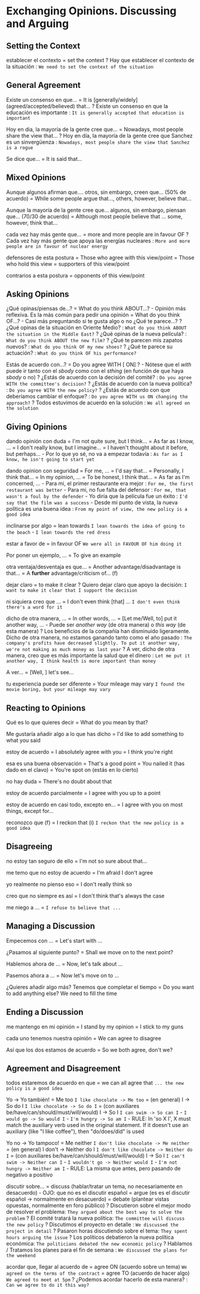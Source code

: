 # Exchanging Opinions. Discussing and Arguing


## Setting the Context

establecer el contexto = set the context
    ? Hay que establecer el contexto de la situación : `We need to set the context of the situation`

## General Agreement

Existe un consenso en que...
    = It is [generally/widely] (agreed/accepted/believed) that...
    ? Existe un consenso en que la educación es importante : `It is generally accepted that education is important`

Hoy en dia, la mayoría de la gente cree que...
    = Nowadays, most people share the view that...
    ? Hoy en día, la mayoría de la gente cree que Sanchez es un sinvergüenza : `Nowadays, most people share the view that Sanchez is a rogue`

Se dice que... = It is said that...

## Mixed Opinions

Aunque algunos afirman que.... otros, sin embargo, creen que... (50% de acuerdo)
    = While some people argue that..., others, however, believe that...

Aunque la mayoría de la gente cree que... algunos, sin embargo, piensan que... (70/30 de acuerdo)
    = Although most people believe that ... some, however, think that...

cada vez hay más gente que...
    = more and more people are in favour OF
    ? Cada vez hay más gente que apoya las energías nucleares : `More and more people are in favour of nuclear energy`


defensores de esta postura
    = Those who agree with this view/point
    = Those who hold this view
    = supporters of this view/point

contrarios a esta postura = opponents of this view/point


## Asking Opinions

¿Qué opinas/piensas de...?
    = What do you think ABOUT...?
        - Opinión más reflexiva. Es la más común para pedir una opinión
    = What do you think OF...?
        -  Casi más preguntando si te gusta algo o no ¿Qué te parece...?
    ? ¿Qué opinas de la situación en Oriente Medio? : `What do you think ABOUT the situation in the Middle East?`
    ? ¿Qué opinas de la nueva película? : `What do you think ABOUT the new film?`
    ? ¿Qué te parecen mis zapatos nuevos? : `What do you think OF my new shoes?`
    ? ¿Qué te parece su actuación? : `What do you think OF his performance?`

Estás de acuerdo con...?
    = Do you agree WITH [<sbody> ON] <sthing>?
        - Nótese que el _with_ puede ir tanto con el _sbody_ como con el _sthing_ (en función de que haya _sbody_ o no)
    ? ¿Estás de acuerdo con la decisión del comité? : `Do you agree WITH the committee's decision?`
    ? ¿Estás de acuerdo con la nueva política? : `Do you agree WITH the new policy?`
    ? ¿Estás de acuerdo con que deberíamos cambiar el enfoque? : `Do you agree WITH us ON changing the approach?`
    ? Todos estuvimos de acuerdo en la solución : `We all agreed on the solution`

## Giving Opinions

dando opinión con duda
    = I'm not quite sure, but I think...
    = As far as I know, ...
    = I don't really know, but I imagine...
    = I haven't thought about it before, but perhaps...
    - Por lo que yo sé, no va a empezar todavía : `As far as I know, he isn't going to start yet`


dando opinion con seguridad
    = For me, ...
    = I'd say that...
    = Personally, I think that...
    = In my opinion, ...
    = To be honest, I think that...
    = As far as I'm concerned, ...
    - Para mi, el primer restaurante era mejor : `For me, the first restaurant was better`
    - Para mi, no fue falta del defensor : `For me, that wasn't a foul by the defender`
    - Yo diría que la película fue un éxito : `I'd say that the film was a success`
    - Desde mi punto de vista, la nueva política es una buena idea : `From my point of view, the new policy is a good idea`

inclinarse por algo = lean towards `I lean towards the idea of going to the beach` - `I lean towards the red dress`

estar a favor de = in favour OF `We were all in FAVOUR OF him doing it`

Por poner un ejemplo, ... = To give an example

otra ventaja/desventaja es que...
    = Another advantage/disadvantage is that...
    = A **further** advantage/criticism of... (f)

dejar claro = to make it clear
    ? Quiero dejar claro que apoyo la decisión: `I want to make it clear that I support the decision`

ni siquiera creo que ... = I don't even think [that] ... `I don't even think there's a word for it`

dicho de otra manera, ...
    = In other words, ...
    = [Let me/Well, to] put it another way, ...
        - Puede ser _another way_ (de otra manera) o _this way_ (de esta manera)
    ? Los beneficios de la compañía han disminuido ligeramente. Dicho de otra manera, no estamos ganando tanto como el año pasado : `The company's profits have decreased slightly. To put it another way, we're not making as much money as last year`
    ? A ver, dicho de otra manera, creo que es más importante la salud que el dinero : `Let me put it another way, I think health is more important than money`

A ver...
    = [Well, ] let's see...

tu experiencia puede ser diferente = Your mileage may vary `I found the movie boring, but your mileage may vary`


## Reacting to Opinions

Qué es lo que quieres decir = What do you mean by that?

Me gustaría añadir algo a lo que has dicho
    = I'd like to add something to what you said

estoy de acuerdo
    = I absolutely agree with you
    = I think you're right

esa es una buena observación
    = That's a good point
    = You nailed it (has dado en el clavo)
    = You're spot on (estás en lo cierto)

no hay duda
    = There's no doubt about that

estoy de acuerdo parcialmente
    = I agree with you up to a point

estoy de acuerdo en casi todo, excepto en...
    = I agree with you on most things, except for...

reconozco que (f)
    = I reckon that (i) `I reckon that the new policy is a good idea`

## Disagreeing

no estoy tan seguro de ello
    = I'm not so sure about that...

me temo que no estoy de acuerdo
    = I'm afraid I don't agree

yo realmente no pienso eso
    = I don't really think so

creo que no siempre es así
    = I don't think that's always the case

me niego a ... = `I refuse to believe that ...`

## Managing a Discussion

Empecemos con ...
    = Let's start with ...

¿Pasamos al siguiente punto?
    = Shall we move on to the next point?

Hablemos ahora de ...
    = Now, let's talk about ...

Pasemos ahora a ...
    = Now let's move on to ...

¿Quieres añadir algo más? Tenemos que completar el tiempo
    = Do you want to add anything else? We need to fill the time


## Ending a Discussion

me mantengo en mi opinión
    = I stand by my opinion
    = I stick to my guns

cada uno tenemos nuestra opinión
    = We can agree to disagree

Así que los dos estamos de acuerdo
    = So we both agree, don't we?


## Agreement and Disagreement

todos estaremos de acuerdo en que
    = we can all agree that `... the new policy is a good idea`

Yo <expr> ->  Yo también!
    = Me too `I like chocolate -> Me too`
    = (en general)  I <expr> -> So do I `I like chocolate -> So do I`
    = (con auxiliares be/have/can/should/must/will/would) I <aux> -> So <aux> I `I can swim -> So can I` - `I would go -> So would I` - `I'm hungry -> So am I`
        - RULE: In 'so X I', X must match the auxiliary verb used in the original statement. If it doesn't use an auxiliary (like "I like coffee"), then "do/does/did" is used

Yo no <expr> ->  Yo tampoco!
    = Me neither `I don't like chocolate -> Me neither`
    = (en general)  I don't <expr> -> Neither do I `I don't like chocolate -> Neither do I`
    = (con auxiliares be/have/can/should/must/will/would) I <aux> -> So <aux> I `I can't swim -> Neither can I` - `I wouldn't go -> Neither would I` - `I'm not hungry -> Neither am I`
        - RULE: La misma que antes, pero pasando de negativo a positivo

discutir sobre...
    = discuss (hablar/tratar un tema, no necesariamente en desacuerdo)
        - OJO: que no es el discutir español
    = argue (es es el discutir español -> normalmente en desacuerdo)
    = debate (plantear vistas opuestas, normalmente en foro público)
    ? Discutieron sobre el mejor modo de resolver el problema: `They argued about the best way to solve the problem`
    ? El comité tratará la nueva política: `The committee will discuss the new policy`
    ? Discutimos el proyecto en detalle : `We discussed the project in detail`
    ? Pasaron horas discutiendo sobre el tema: `They spent hours arguing the issue`
    ? Los políticos debatieron la nueva política económica: `The politicians debated the new economic policy`
    ? Hablamos / Tratamos los planes para el fin de semana : `We discussed the plans for the weekend`

acordar que, llegar al acuerdo de
    = agree ON <sthing> (acuerdo sobre un tema) `We agreed on the terms of the contract`
    = agree TO <sthing> (acuerdo de hacer algo) `We agreed to meet at 5pm`
    ? ¿Podemos acordar hacerlo de esta manera? : `Can we agree to do it this way?`
